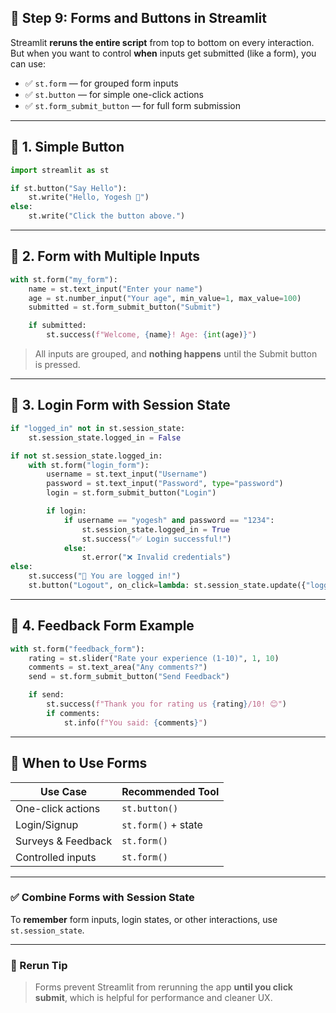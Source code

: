 ## 🔹 **Step 9: Forms and Buttons in Streamlit**

Streamlit **reruns the entire script** from top to bottom on every interaction. But when you want to control **when** inputs get submitted (like a form), you can use:

* ✅ `st.form` — for grouped form inputs
* ✅ `st.button` — for simple one-click actions
* ✅ `st.form_submit_button` — for full form submission

---

## 🔸 1. **Simple Button**

```python
import streamlit as st

if st.button("Say Hello"):
    st.write("Hello, Yogesh 👋")
else:
    st.write("Click the button above.")
```

---

## 🔸 2. **Form with Multiple Inputs**

```python
with st.form("my_form"):
    name = st.text_input("Enter your name")
    age = st.number_input("Your age", min_value=1, max_value=100)
    submitted = st.form_submit_button("Submit")

    if submitted:
        st.success(f"Welcome, {name}! Age: {int(age)}")
```

> All inputs are grouped, and **nothing happens** until the Submit button is pressed.

---

## 🔸 3. **Login Form with Session State**

```python
if "logged_in" not in st.session_state:
    st.session_state.logged_in = False

if not st.session_state.logged_in:
    with st.form("login_form"):
        username = st.text_input("Username")
        password = st.text_input("Password", type="password")
        login = st.form_submit_button("Login")

        if login:
            if username == "yogesh" and password == "1234":
                st.session_state.logged_in = True
                st.success("✅ Login successful!")
            else:
                st.error("❌ Invalid credentials")
else:
    st.success("🎉 You are logged in!")
    st.button("Logout", on_click=lambda: st.session_state.update({"logged_in": False}))
```

---

## 🔸 4. **Feedback Form Example**

```python
with st.form("feedback_form"):
    rating = st.slider("Rate your experience (1-10)", 1, 10)
    comments = st.text_area("Any comments?")
    send = st.form_submit_button("Send Feedback")

    if send:
        st.success(f"Thank you for rating us {rating}/10! 😊")
        if comments:
            st.info(f"You said: {comments}")
```

---

## 🧠 When to Use Forms

| Use Case           | Recommended Tool    |
| ------------------ | ------------------- |
| One-click actions  | `st.button()`       |
| Login/Signup       | `st.form()` + state |
| Surveys & Feedback | `st.form()`         |
| Controlled inputs  | `st.form()`         |

---

### ✅ Combine Forms with Session State

To **remember** form inputs, login states, or other interactions, use `st.session_state`.

---

### 🔄 Rerun Tip

> Forms prevent Streamlit from rerunning the app **until you click submit**, which is helpful for performance and cleaner UX.



